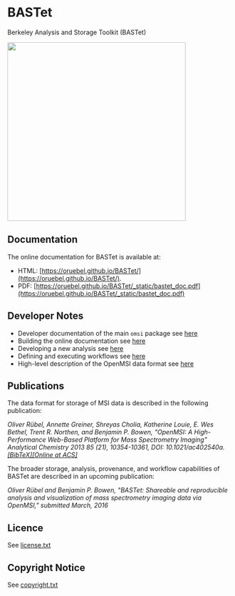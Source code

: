# BASTet
Berkeley Analysis and Storage Toolkit (BASTet)

<img src="https://raw.githubusercontent.com/oruebel/BASTet/master/doc/_static/bastet_logo_full.png" width="400" />

## Documentation

The online documentation for BASTet is available at:

* HTML: [https://oruebel.github.io/BASTet/](https://oruebel.github.io/BASTet/).
* PDF: [https://oruebel.github.io/BASTet/_static/bastet_doc.pdf](https://oruebel.github.io/BASTet/_static/bastet_doc.pdf)

## Developer Notes

 * Developer documentation of the main `omsi` package see [here](https://oruebel.github.io/BASTet/omsi.html)
 * Building the online documentation see [here](https://oruebel.github.io/BASTet/developer_notes.html#building-the-online-documentation)
 * Developing a new analysis see [here](https://oruebel.github.io/BASTet/custom_analysis.html)
 * Defining and executing workflows see [here](https://oruebel.github.io/BASTet/basic_workflows.html)
 * High-level description of the OpenMSI data format see [here](https://oruebel.github.io/BASTet/HDF5_format.html)

## Publications

The data format for storage of MSI data is described in the following publication:

*Oliver Rübel, Annette Greiner, Shreyas Cholia, Katherine Louie, E. Wes Bethel, Trent R. Northen, and Benjamin P. Bowen, "OpenMSI: A High-Performance Web-Based Platform for Mass Spectrometry Imaging" Analytical Chemistry 2013 85 (21), 10354-10361, DOI: 10.1021/ac402540a. [[BibTeX]](https://openmsi.nersc.gov/site_media/openmsi/images/publications/openmsi_acs_2013.bib)[[Online at ACS]](http://pubs.acs.org/doi/abs/10.1021/ac402540a)*

The broader storage, analysis, provenance, and workflow capabilities of BASTet are described in an upcoming publication:

*Oliver Rübel and Benjamin P. Bowen, "BASTet: Shareable and reproducible analysis and visualization of mass spectrometry imaging data via OpenMSI," submitted March, 2016*

## Licence

See [license.txt](license.txt)

## Copyright Notice

See [copyright.txt](copyright.txt)
